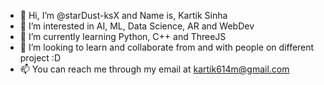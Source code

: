 - 👋 Hi, I’m @starDust-ksX and Name is, Kartik Sinha
- 👀 I’m interested in AI, ML, Data Science, AR and WebDev 
- 🌱 I’m currently learning Python, C++ and ThreeJS
- 💞️ I’m looking to learn and collaborate from and with people on different project :D
- 📫 You can reach me through my email at kartik614m@gmail.com

<!---
starDust-ksX/starDust-ksX is a ✨ special ✨ repository because its `README.md` (this file) appears on your GitHub profile.
You can click the Preview link to take a look at your changes.
--->
